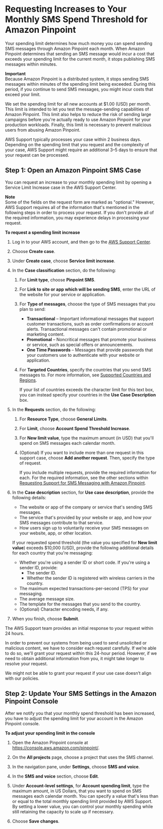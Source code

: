 # Requesting Increases to Your Monthly SMS Spend Threshold for Amazon Pinpoint<a name="channels-sms-awssupport-spend-threshold"></a>

Your spending limit determines how much money you can spend sending SMS messages through Amazon Pinpoint each month\. When Amazon Pinpoint determines that sending an SMS message would incur a cost that exceeds your spending limit for the current month, it stops publishing SMS messages within minutes\.

**Important**  
Because Amazon Pinpoint is a distributed system, it stops sending SMS messages within minutes of the spending limit being exceeded\. During this period, if you continue to send SMS messages, you might incur costs that exceed your limit\.

We set the spending limit for all new accounts at $1\.00 \(USD\) per month\. This limit is intended to let you test the message\-sending capabilities of Amazon Pinpoint\. This limit also helps to reduce the risk of sending large campaigns before you're actually ready to use Amazon Pinpoint for your production workloads\. Finally, this limit is necessary to prevent malicious users from abusing Amazon Pinpoint\.

AWS Support typically processes your case within 2 business days\. Depending on the spending limit that you request and the complexity of your case, AWS Support might require an additional 3–5 days to ensure that your request can be processed\.

## Step 1: Open an Amazon Pinpoint SMS Case<a name="channels-sms-awssupport-spend-threshold-open"></a>

You can request an increase to your monthly spending limit by opening a Service Limit Increase case in the AWS Support Center\.

**Note**  
Some of the fields on the request form are marked as "optional\." However, AWS Support requires all of the information that's mentioned in the following steps in order to process your request\. If you don't provide all of the required information, you may experience delays in processing your request\.

**To request a spending limit increase**

1. Log in to your AWS account, and then go to the [AWS Support Center](https://console.aws.amazon.com/support/home#/)\.

1. Choose **Create case**\.

1. Under **Create case**, choose **Service limit increase**\.

1. In the **Case classification** section, do the following:

   1. For **Limit type**, choose **Pinpoint SMS**\.

   1. For **Link to site or app which will be sending SMS**, enter the URL of the website for your service or application\.

   1. For **Type of messages**, choose the type of SMS messages that you plan to send:
      + **Transactional** – Important informational messages that support customer transactions, such as order confirmations or account alerts\. Transactional messages can't contain promotional or marketing content\.
      + **Promotional** – Noncritical messages that promote your business or service, such as special offers or announcements\.
      + **One Time Passwords** – Messages that provide passwords that your customers use to authenticate with your website or application\.

   1. For **Targeted Countries**, specify the countries that you send SMS messages to\. For more information, see [Supported Countries and Regions](channels-sms-countries.md)\.

      If your list of countries exceeds the character limit for this text box, you can instead specify your countries in the **Use Case Description** box\.

1. In the **Requests** section, do the following:

   1. For **Resource Type**, choose **General Limits**\.

   1. For **Limit**, choose **Account Spend Threshold Increase**\.

   1. For **New limit value**, type the maximum amount \(in USD\) that you'll spend on SMS messages each calendar month\.

   1. \(Optional\) If you want to include more than one request in this support case, choose **Add another request**\. Then, specify the type of request\.

      If you include multiple requests, provide the required information for each\. For the required information, see the other sections within [Requesting Support for SMS Messaging with Amazon Pinpoint](channels-sms-awssupport.md)\.

1. In the **Case description** section, for **Use case description**, provide the following details:
   + The website or app of the company or service that's sending SMS messages\.
   + The service that's provided by your website or app, and how your SMS messages contribute to that service\.
   + How users sign up to voluntarily receive your SMS messages on your website, app, or other location\.

   If your requested spend threshold \(the value you specified for **New limit value**\) exceeds $10,000 \(USD\), provide the following additional details for each country that you're messaging:
   + Whether you're using a sender ID or short code\. If you're using a sender ID, provide:
     + The sender ID\.
     + Whether the sender ID is registered with wireless carriers in the country\.
   + The maximum expected transactions\-per\-second \(TPS\) for your messaging\.
   + The average message size\.
   + The template for the messages that you send to the country\.
   + \(Optional\) Character encoding needs, if any\.

1. When you finish, choose **Submit**\. 

The AWS Support team provides an initial response to your request within 24 hours\.

In order to prevent our systems from being used to send unsolicited or malicious content, we have to consider each request carefully\. If we’re able to do so, we'll grant your request within this 24\-hour period\. However, if we need to obtain additional information from you, it might take longer to resolve your request\.

We might not be able to grant your request if your use case doesn’t align with our policies\.

## Step 2: Update Your SMS Settings in the Amazon Pinpoint Console<a name="channels-sms-awssupport-spend-threshold-settings"></a>

After we notify you that your monthly spend threshold has been increased, you have to adjust the spending limit for your account in the Amazon Pinpoint console\.

**To adjust your spending limit in the console**

1. Open the Amazon Pinpoint console at [https://console\.aws\.amazon\.com/pinpoint/](https://console.aws.amazon.com/pinpoint/)\.

1. On the **All projects** page, choose a project that uses the SMS channel\.

1. In the navigation pane, under **Settings**, choose **SMS and voice**\.

1. In the **SMS and voice** section, choose **Edit**\.

1. Under **Account\-level settings**, for **Account spending limit**, type the maximum amount, in US Dollars, that you want to spend on SMS messages each calendar month\. You can specify a value that's less than or equal to the total monthly spending limit provided by AWS Support\. By setting a lower value, you can control your monthly spending while still retaining the capacity to scale up if necessary\.

1. Choose **Save changes**\.